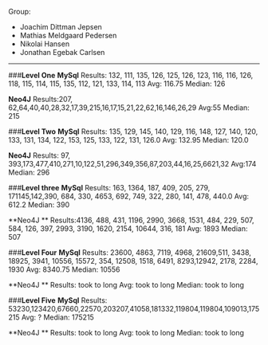 Group: 
- Joachim Dittman Jepsen
- Mathias Meldgaard Pedersen
- Nikolai Hansen
- Jonathan Egebak Carlsen
----------------------------------------------------------

###**Level One**
**MySql**
Results: 132, 111, 135, 126, 125, 126, 123, 116, 116, 126, 118, 115, 114, 115, 135, 112, 121, 133, 114, 113
Avg:  116.75
Median: 126

**Neo4J**
Results:207, 62,64,40,40,28,32,17,39,215,16,17,15,21,22,62,16,146,26,29
Avg:55 
Median: 215

###**Level Two**
**MySql**
Results: 135, 129, 145, 140, 129, 116, 148, 127, 140, 120, 133, 131, 134, 122, 153, 125, 133, 122, 131, 126.0
Avg: 132.95 
Median: 120.0

**Neo4J**
Results: 97, 393,173,477,410,271,10,122,51,296,349,356,87,203,44,16,25,6621,32
Avg:174 
Median: 296

###**Level three**
**MySql**
Results: 163, 1364, 187, 409, 205, 279, 171145,142,390, 684, 330, 4653, 692, 749, 322, 280, 141, 478, 440.0 
Avg: 612.2
Median: 390

**Neo4J **
Results:4136, 488, 431, 1196, 2990, 3668, 1531, 484, 229, 507, 584, 126, 397, 2993, 3190, 1620, 2154, 10644, 316, 181 
Avg: 1893
Median: 507

###**Level Four**
**MySql**
Results: 23600, 4863, 7119,  4968, 21609,511, 3438, 18925, 3941, 10556, 15572, 354,
12508, 1518, 6491, 8293,12942, 2178, 2284, 1930
Avg: 8340.75
Median: 10556

**Neo4J **
Results: took to long
Avg: took to long
Median: took to long

###**Level Five**
**MySql**
Results: 53230,123420,67660,22570,203207,41058,181332,119804,119804,109013,175215
Avg: ?
Median: 175215

**Neo4J **
Results: took to long
Avg: took to long
Median: took to long
 


